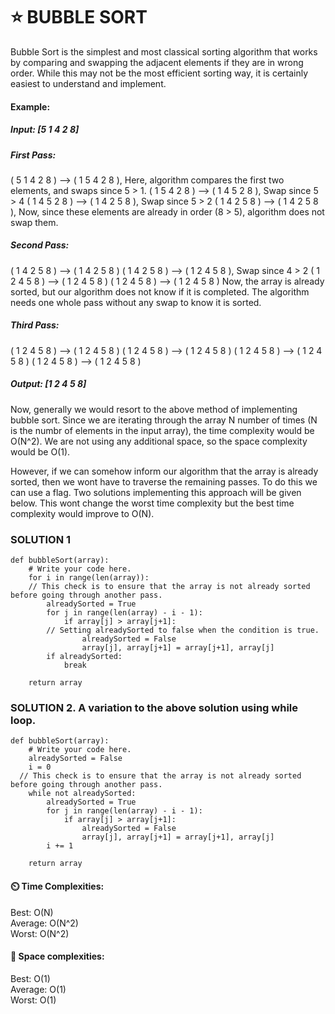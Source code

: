# ⭐ BUBBLE SORT

Bubble Sort is the simplest and most classical sorting algorithm that works by comparing and swapping the adjacent elements if they are in wrong order. While this may not be the most efficient sorting way, it is certainly easiest to understand and implement.

#### Example: 

##### Input: [5 1 4 2 8]

##### First Pass: 
( 5 1 4 2 8 ) –> ( 1 5 4 2 8 ), Here, algorithm compares the first two elements, and swaps since 5 > 1. 
( 1 5 4 2 8 ) –>  ( 1 4 5 2 8 ), Swap since 5 > 4 
( 1 4 5 2 8 ) –>  ( 1 4 2 5 8 ), Swap since 5 > 2 
( 1 4 2 5 8 ) –> ( 1 4 2 5 8 ), Now, since these elements are already in order (8 > 5), algorithm does not swap them.

##### Second Pass: 
( 1 4 2 5 8 ) –> ( 1 4 2 5 8 ) 
( 1 4 2 5 8 ) –> ( 1 2 4 5 8 ), Swap since 4 > 2 
( 1 2 4 5 8 ) –> ( 1 2 4 5 8 ) 
( 1 2 4 5 8 ) –>  ( 1 2 4 5 8 ) 
Now, the array is already sorted, but our algorithm does not know if it is completed. The algorithm needs one whole pass without any swap to know it is sorted.

##### Third Pass: 
( 1 2 4 5 8 ) –> ( 1 2 4 5 8 ) 
( 1 2 4 5 8 ) –> ( 1 2 4 5 8 ) 
( 1 2 4 5 8 ) –> ( 1 2 4 5 8 ) 
( 1 2 4 5 8 ) –> ( 1 2 4 5 8 ) 

##### Output: [1 2 4 5 8]

Now, generally we would resort to the above method of implementing bubble sort. Since we are iterating through the array N number of times (N is the numbr of elements in the input array), the time complexity would be O(N^2). We are not using any additional space, so the space complexity would be O(1).

However, if we can somehow inform our algorithm that the array is already sorted, then we wont have to traverse the remaining passes. To do this we can use a flag. Two solutions implementing this approach will be given below. This wont change the worst time complexity but the best time complexity would improve to O(N).

### SOLUTION 1
```
def bubbleSort(array):
    # Write your code here.
    for i in range(len(array)):
    // This check is to ensure that the array is not already sorted before going through another pass.
		alreadySorted = True
		for j in range(len(array) - i - 1):
			if array[j] > array[j+1]:
        // Setting alreadySorted to false when the condition is true.
				alreadySorted = False
				array[j], array[j+1] = array[j+1], array[j]
		if alreadySorted:
			break
			
	return array
```

### SOLUTION 2. A variation to the above solution using while loop.
```
def bubbleSort(array):
    # Write your code here.
    alreadySorted = False
	i = 0
  // This check is to ensure that the array is not already sorted before going through another pass.
	while not alreadySorted:
		alreadySorted = True
		for j in range(len(array) - i - 1):
			if array[j] > array[j+1]:
				alreadySorted = False
				array[j], array[j+1] = array[j+1], array[j]
		i += 1
		
	return array
```

#### ⏲️ Time Complexities:
Best: O(N)
<br/>
Average: O(N^2)
<br/>
Worst: O(N^2)

#### 👾 Space complexities:
Best: O(1)
<br/>
Average: O(1)
<br/>
Worst: O(1)
